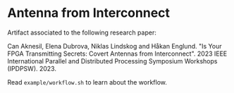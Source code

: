 # Antenna from Interconnect

Artifact associated to the following research paper:

Can Aknesil, Elena Dubrova, Niklas Lindskog and Håkan Englund. "Is Your FPGA Transmitting Secrets: Covert Antennas from Interconnect". 2023 IEEE International Parallel and Distributed Processing Symposium Workshops (IPDPSW). 2023.

Read `example/workflow.sh` to learn about the workflow.

